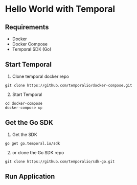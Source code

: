 # Hello World with Temporal

## Requirements
* Docker
* Docker Compose
* Temporal SDK (Go)

## Start Temporal

1. Clone temporal docker repo
```
git clone https://github.com/temporalio/docker-compose.git
```

2. Start Temporal
```
cd docker-compose
docker-compose up
```

## Get the Go SDK

1. Get the SDK
```
go get go.temporal.io/sdk
```

2. or clone the Go SDK repo
```
git clone https://github.com/temporalio/sdk-go.git
```

## Run Application
